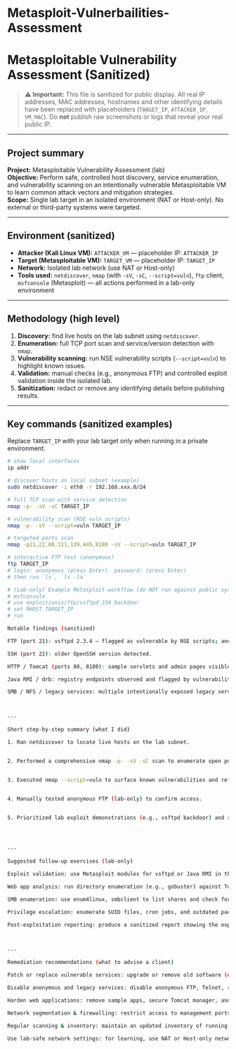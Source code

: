 # Metasploit-Vulnerbailities-Assessment
# Metasploitable Vulnerability Assessment (Sanitized)

> **⚠️ Important:** This file is sanitized for public display. All real IP addresses, MAC addresses, hostnames and other identifying details have been replaced with placeholders (`TARGET_IP`, `ATTACKER_IP`, `VM_MAC`). Do **not** publish raw screenshots or logs that reveal your real public IP.

---

## Project summary
**Project:** Metasploitable Vulnerability Assessment (lab)  
**Objective:** Perform safe, controlled host discovery, service enumeration, and vulnerability scanning on an intentionally vulnerable Metasploitable VM to learn common attack vectors and mitigation strategies.  
**Scope:** Single lab target in an isolated environment (NAT or Host-only). No external or third-party systems were targeted.

---

## Environment (sanitized)
- **Attacker (Kali Linux VM):** `ATTACKER_VM` — placeholder IP: `ATTACKER_IP`  
- **Target (Metasploitable VM):** `TARGET_VM` — placeholder IP: `TARGET_IP`  
- **Network:** Isolated lab network (use NAT or Host-only)  
- **Tools used:** `netdiscover`, `nmap` (with `-sV`, `-sC`, `--script=vuln`), `ftp` client, `msfconsole` (Metasploit) — all actions performed in a lab-only environment

---

## Methodology (high level)
1. **Discovery:** find live hosts on the lab subnet using `netdiscover`.  
2. **Enumeration:** full TCP port scan and service/version detection with `nmap`.  
3. **Vulnerability scanning:** run NSE vulnerability scripts (`--script=vuln`) to highlight known issues.  
4. **Validation:** manual checks (e.g., anonymous FTP) and controlled exploit validation inside the isolated lab.  
5. **Sanitization:** redact or remove any identifying details before publishing results.

---

## Key commands (sanitized examples)
Replace `TARGET_IP` with your lab target only when running in a private environment.

```bash
# show local interfaces
ip addr

# discover hosts on local subnet (example)
sudo netdiscover -i eth0 -r 192.168.xxx.0/24

# full TCP scan with service detection
nmap -p- -sV -sC TARGET_IP

# vulnerability scan (NSE vuln scripts)
nmap -p- -sV --script=vuln TARGET_IP

# targeted ports scan
nmap -p21,22,80,111,139,445,8180 -sV --script=vuln TARGET_IP

# interactive FTP test (anonymous)
ftp TARGET_IP
# login: anonymous (press Enter)  password: (press Enter)
# then run `ls`, `ls -la`

# (Lab-only) Example Metasploit workflow (do NOT run against public systems)
# msfconsole
# use exploit/unix/ftp/vsftpd_234_backdoor
# set RHOST TARGET_IP
# run

Notable findings (sanitized)

FTP (port 21): vsftpd 2.3.4 — flagged as vulnerable by NSE scripts; anonymous login observed in the lab environment.

SSH (port 22): older OpenSSH version detected.

HTTP / Tomcat (ports 80, 8180): sample servlets and admin pages visible; management endpoints present.

Java RMI / drb: registry endpoints observed and flagged by vulnerability scripts.

SMB / NFS / legacy services: multiple intentionally exposed legacy services (telnet, rsh, etc.) typical of Metasploitable.



---

Short step-by-step summary (what I did)

1. Ran netdiscover to locate live hosts on the lab subnet.


2. Performed a comprehensive nmap -p- -sV -sC scan to enumerate open ports and service banners.


3. Executed nmap --script=vuln to surface known vulnerabilities and references.


4. Manually tested anonymous FTP (lab-only) to confirm access.


5. Prioritized lab exploit demonstrations (e.g., vsftpd backdoor) and recommended follow-ups for safe demonstration within an isolated environment.




---

Suggested follow-up exercises (lab-only)

Exploit validation: use Metasploit modules for vsftpd or Java RMI in the isolated VM; document commands and sanitized outputs.

Web app analysis: run directory enumeration (e.g., gobuster) against Tomcat; test sample servlets for input validation issues.

SMB enumeration: use enum4linux, smbclient to list shares and check for writable shares.

Privilege escalation: enumerate SUID files, cron jobs, and outdated packages inside the VM to practice local escalation techniques.

Post-exploitation reporting: produce a sanitized report showing the exploitation steps and remediation.



---

Remediation recommendations (what to advise a client)

Patch or replace vulnerable services: upgrade or remove old software (e.g., vsftpd).

Disable anonymous and legacy services: disable anonymous FTP, Telnet, rlogin, rexec; use SSH with key-based authentication.

Harden web applications: remove sample apps, secure Tomcat manager, and disable AJP if not required.

Network segmentation & firewalling: restrict access to management ports, enforce least privilege, and use ACLs.

Regular scanning & inventory: maintain an updated inventory of running services and schedule regular vulnerability scans.

Use lab-safe network settings: for learning, use NAT or Host-only networks and never run broad scans from a public/home IP.



